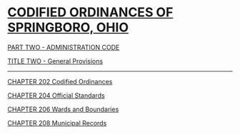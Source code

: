 [CODIFIED ORDINANCES OF SPRINGBORO, OHIO](index.html)
=====================================================

[PART TWO - ADMINISTRATION CODE](1505a412.html)

[TITLE TWO - General Provisions](1531a412.html)

* * * * *

[CHAPTER 202 Codified Ordinances](153aa412.html)

[CHAPTER 204 Official Standards](15e0a412.html)

[CHAPTER 206 Wards and Boundaries](15f1a412.html)

[CHAPTER 208 Municipal Records](1613a412.html)
